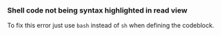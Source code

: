 

### Shell code not being syntax highlighted in read view

To fix this error just use `bash` instead of `sh` when defining the codeblock.
